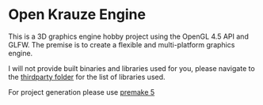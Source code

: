 # Open Krauze Engine
 
This is a 3D graphics engine hobby project using the OpenGL 4.5 API and GLFW.
The premise is to create a flexible and multi-platform graphics engine.

I will not provide built binaries and libraries used for you, please navigate to the [thirdparty folder](./tree/main/thirdparty) for the list of libraries used.

For project generation please use [premake 5](https://premake.github.io/)
